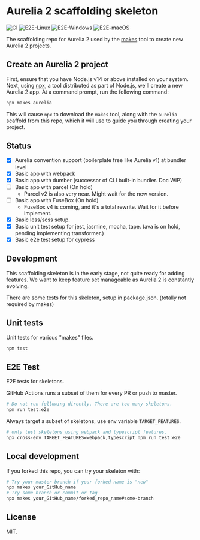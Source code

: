 # Aurelia 2 scaffolding skeleton

![CI](https://github.com/aurelia/new/workflows/CI/badge.svg) ![E2E-Linux](https://github.com/aurelia/new/workflows/E2E-Linux/badge.svg) ![E2E-Windows](https://github.com/aurelia/new/workflows/E2E-Windows/badge.svg) ![E2E-macOS](https://github.com/aurelia/new/workflows/E2E-macOS/badge.svg)

The scaffolding repo for Aurelia 2 used by the [makes](https://makes.js.org) tool to create new Aurelia 2 projects.

## Create an Aurelia 2 project

First, ensure that you have Node.js v14 or above installed on your system. Next, using [npx](https://medium.com/@maybekatz/introducing-npx-an-npm-package-runner-55f7d4bd282b), a tool distributed as part of Node.js, we'll create a new Aurelia 2 app. At a command prompt, run the following command:

```bash
npx makes aurelia
```

This will cause `npx` to download the `makes` tool, along with the `aurelia` scaffold from this repo, which it will use to guide you through creating your project.

## Status

- [x] Aurelia convention support (boilerplate free like Aurelia v1) at bundler level
- [x] Basic app with webpack
- [x] Basic app with dumber (successor of CLI built-in bundler. Doc WIP)
- [ ] Basic app with parcel (On hold)
  * Parcel v2 is also very near. Might wait for the new version.
- [ ] Basic app with FuseBox (On hold)
  * FuseBox v4 is coming, and it's a total rewrite. Wait for it before implement.
- [x] Basic less/scss setup.
- [x] Basic unit test setup for jest, jasmine, mocha, tape. (ava is on hold, pending implementing transformer.)
- [x] Basic e2e test setup for cypress

## Development

This scaffolding skeleton is in the early stage, not quite ready for adding features. We want to keep feature set manageable as Aurelia 2 is constantly evolving.

There are some tests for this skeleton, setup in package.json. (totally not required by makes)

## Unit tests

Unit tests for various "makes" files.

```bash
npm test
```

## E2E Test

E2E tests for skeletons.

GitHub Actions runs a subset of them for every PR or push to master.

```bash
# Do not run following directly. There are too many skeletons.
npm run test:e2e
```

Always target a subset of skeletons, use env variable `TARGET_FEATURES`.

```bash
# only test skeletons using webpack and typescript features.
npx cross-env TARGET_FEATURES=webpack,typescript npm run test:e2e
```

## Local development

If you forked this repo, you can try your skeleton with:

```bash
# Try your master branch if your forked name is "new"
npx makes your_GitHub_name
# Try some branch or commit or tag
npx makes your_GitHub_name/forked_repo_name#some-branch
```

## License

MIT.
